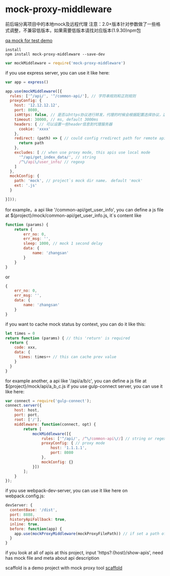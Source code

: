 # mock-proxy-middleware
前后端分离项目中的本地mock及远程代理
注意：2.0+版本针对参数做了一些格式调整，不兼容低版本，如果需要低版本请找对应版本(1.9.30)npm包

[qa mock for test demo](https://github.com/zhangshaolong/mock-proxy-tool "mock demo")

    install
    npm install mock-proxy-middleware --save-dev

```javascript
var mockMiddleware = require('mock-proxy-middleware')
```
if you use express server, you can use it like here:
```javascript
var app = express()

app.use(mockMiddleware([{
  rules: ['^/api/', '^/common-api/'], // 字符串规则和正则规则
  proxyConfig: {
    host: '12.12.12.12',
    port: 8080,
    isHttps: false, // 是否以https协议进行转发，代理的时候会根据配置选择协议，这里配置的isHttps优先级最高，如果这里没设置，那么协议和源协议一致
    timeout: 30000, // ms, default 3000ms
    headers: { // 可以设置一些header信息到代理服务器
      cookie: 'xxxx'
    },
    redirect: (path) => { // could config rredirect path for remote api
      return path
    },
    excludes: [ // when use proxy mode, this apis use local mode
      '^/api/get_index_data/', // string
      /^\/api\/user_info/ // regexp
    ]
  },
  mockConfig: {
    path: 'mock', // project`s mock dir name， default 'mock'
    ext: '.js'
  }

}]));
```
for example，a api like '/common-api/get_user_info', you can define a js file at
${project}/mock/common-api/get_user_info.js, it`s content like
```javascript
function (params) {
    return {
        err_no: 0,
        err_msg: '',
        sleep: 1000, // mock 1 second delay
        data: {
            name: 'zhangsan'
        }
    }
}
```
or
```javascript
{
    err_no: 0,
    err_msg: '',
    data: {
        name: 'zhangsan'
    }
}
```
if you want to cache mock status by context, you can do it like this:
```javascript
let times = 0
return function (params) { // this 'return' is required
  return {
    code: xxx,
    data: {
      times: times++ // this can cache prev value
    }
  }
}
```
for example another, a api like '/api/a/b/c', you can define a js file at
${project}/mock/api/a_b_c.js
if you use gulp-connect server, you can use it like here:
```javascript
var connect = require('gulp-connect');
connect.server({
    host: host,
    port: port,
    root: ['/'],
    middleware: function(connect, opt) {
        return [
            mockMiddleware([{
                rules: ['^/api/', /^\/common-api\//] // string or regexp like ['^/api/', ...],
                proxyConfig: { // proxy mode
                    host: '1.1.1.1',
                    port: 8080
                },
                mockConfig: {}
            }])
        ];
    }
});
```
if you use webpack-dev-server, you can use it like here on webpack.config.js:
```javascript
devServer: {
  contentBase: '/dist',
  port: 8888,
  historyApiFallback: true,
  inline: true,
  before: function(app) {
    app.use(mockProxyMiddleware(mockProxyFilePath)) // if set a path of config, config is immediate effect
  }
}
```
if you look at all of apis at this project, input 'https?:{host}/show-apis', need has mock file and meta about api description

scaffold is a demo project with mock proxy tool [scaffold](https://github.com/zhangshaolong/scaffold "scaffold lib")
